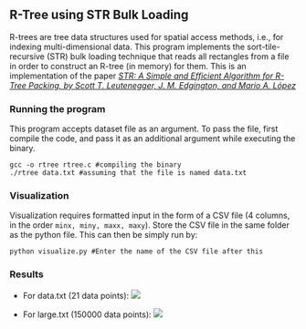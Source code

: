 ## R-Tree using STR Bulk Loading
R-trees are tree data structures used for spatial access methods, i.e., for indexing multi-dimensional data.
This program implements the sort-tile-recursive (STR) bulk loading technique that reads all rectangles from a file in order to construct an R-tree (in memory) for them. This is an implementation of the paper [*STR: A Simple and Efficient Algorithm for R-Tree Packing, by Scott T. Leutenegger, J. M. Edgington, and Mario A. López*](https://apps.dtic.mil/sti/pdfs/ADA324493.pdf)

### Running the program
This program accepts dataset file as an argument. To pass the file, first compile the code, and pass it as an additional argument while executing the binary.

```
gcc -o rtree rtree.c #compiling the binary
./rtree data.txt #assuming that the file is named data.txt
```
### Visualization
Visualization requires formatted input in the form of a CSV file (4 columns, in the order `minx, miny, maxx, maxy`). Store the CSV file in the same folder as the python file. This can then be simply run by:

```
python visualize.py #Enter the name of the CSV file after this
```

### Results
* For data.txt (21 data points):
![](https://github.com/greesee/r-tree/blob/master/results/Figure_2.png?raw=True)

* For large.txt (150000 data points):
![](https://github.com/greesee/r-tree/blob/master/results/Figure_1.png?raw=True)
